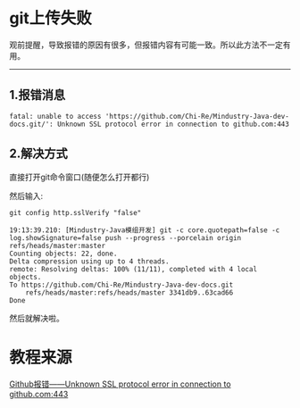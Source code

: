 # git上传失败
观前提醒，导致报错的原因有很多，但报错内容有可能一致。所以此方法不一定有用。
***
## 1.报错消息
```text
fatal: unable to access 'https://github.com/Chi-Re/Mindustry-Java-dev-docs.git/': Unknown SSL protocol error in connection to github.com:443 
```

## 2.解决方式
直接打开git命令窗口(随便怎么打开都行)

然后输入:
```text
git config http.sslVerify "false"
```

```text
19:13:39.210: [Mindustry-Java模组开发] git -c core.quotepath=false -c log.showSignature=false push --progress --porcelain origin refs/heads/master:master
Counting objects: 22, done.
Delta compression using up to 4 threads.   
remote: Resolving deltas: 100% (11/11), completed with 4 local objects.        
To https://github.com/Chi-Re/Mindustry-Java-dev-docs.git
 	refs/heads/master:refs/heads/master	3341db9..63cad66
Done
```

然后就解决啦。

# 教程来源
[Github报错——Unknown SSL protocol error in connection to github.com:443](https://blog.csdn.net/pary__for/article/details/114393613)

